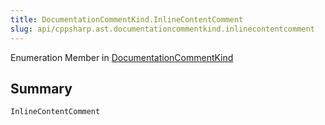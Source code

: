 ```yaml
---
title: DocumentationCommentKind.InlineContentComment
slug: api/cppsharp.ast.documentationcommentkind.inlinecontentcomment
---
```

Enumeration Member in [DocumentationCommentKind](/api/cppsharp/ast/documentationcommentkind)

## Summary



```csharp
InlineContentComment
```

